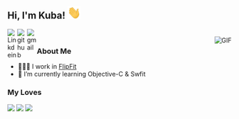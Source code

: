 ## Hi, I'm Kuba! <img src="https://github.com/ku8ar/ku8ar/blob/master/Hi.gif" width="30px"></h2>

<a href="https://www.linkedin.com/in/juszczykjakub/">
  <img align="left" alt="Linkdein" width="22px" src="https://cdn.jsdelivr.net/npm/simple-icons@v3/icons/linkedin.svg" />
</a>
<a href="https://github.com/ku8ar">
  <img align="left" alt="github" width="22px" src="https://cdn.jsdelivr.net/npm/simple-icons@v3/icons/github.svg" />
</a>
<a href="mailto:juszczykjakub@gmail.com">
  <img align="left" alt="gmail" width="22px" src="https://cdn.jsdelivr.net/npm/simple-icons@v3/icons/gmail.svg" />
</a>
<br />
<img align="right" alt="GIF" src="https://media.giphy.com/media/13HgwGsXF0aiGY/giphy.gif" />

### About Me

- 👨🏽‍💻 I work in [FlipFit](https://flipfit.com/)
- 🌱 I’m currently learning Objective-C & Swfit


### My Loves
<p>
  <code><img width="10%" src="https://www.vectorlogo.zone/logos/javascript/javascript-ar21.svg"></code>
  <code><img width="10%" src="https://www.vectorlogo.zone/logos/reactjs/reactjs-ar21.svg"></code>
  <code><img width="10%" src="https://www.vectorlogo.zone/logos/linux/linux-ar21.svg"></code>
</p>
